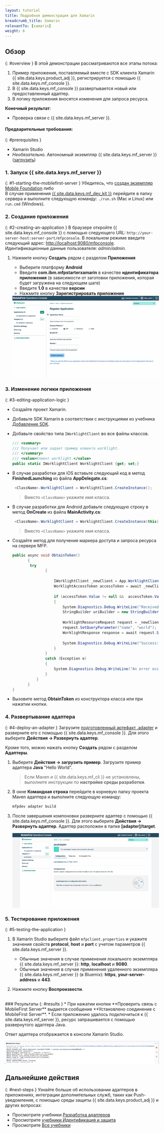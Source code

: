 ```yaml
---
layout: tutorial
title: Подробная демонстрация для Xamarin
breadcrumb_title: Xamarin
relevantTo: [xamarin]
weight: 6
---
```

<!-- NLS_CHARSET=UTF-8 -->
## Обзор
{: #overview }
В этой демонстрации рассматриваются все этапы потока:

1. Пример приложения, поставляемый вместе с SDK клиента Xamarin {{ site.data.keys.product_adj }}, регистрируется с помощью {{ site.data.keys.mf_console }}.
2. В {{ site.data.keys.mf_console }} развертывается новый или предоставленный адаптер.  
3. В логику приложения вносятся изменения для запроса ресурса.

**Конечный результат**:

* Проверка связи с {{ site.data.keys.mf_server }}.

#### Предварительные требования:
{: #prerequisites }
* Xamarin Studio
* *Необязательно*. Автономный экземпляр {{ site.data.keys.mf_server }} ([загрузить]({{site.baseurl}}/downloads))

### 1. Запуск {{ site.data.keys.mf_server }}
{: #1-starting-the-mobilefirst-server }
Убедитесь, что [создан экземпляр Mobile Foundation](../../bluemix/using-mobile-foundation) либо  
В случае применения [{{ site.data.keys.mf_dev_kit }}](../../installation-configuration/development/) перейдите в папку сервера и выполните следующую команду: `./run.sh` (Mac и Linux) или `run.cmd` (Windows).

### 2. Создание приложения
{: #2-creating-an-application }
В браузере откройте {{ site.data.keys.mf_console }} с помощью следующего URL: `http://your-server-host:server-port/mfpconsole`. В локальном режиме введите следующий адрес: [http://localhost:9080/mfpconsole](http://localhost:9080/mfpconsole). Идентификационные данные пользователя: *admin/admin*.

1. Нажмите кнопку **Создать** рядом с разделом **Приложения**
    * Выберите платформу **Android**
    * Введите **com.ibm.mfpstarterxamarin** в качестве **идентификатора приложения** (в зависимости от заготовки приложения, которая будет загружена на следующем шаге)
    * Введите **1.0** в качестве **версии**
    * Нажмите кнопку **Зарегистрировать приложение**

    <img class="gifplayer" alt="Регистрация приложения" src="register-an-application-xamarin.gif"/>

### 3. Изменение логики приложения
{: #3-editing-application-logic }
* Создайте проект Xamarin.
* Добавьте SDK Xamarin в соответствии с инструкциями из учебника [Добавление SDK](../../application-development/sdk/xamarin/).
* Добавьте свойство типа `IWorklightClient` во все файлы классов.

   ```csharp
   /// <summary>
   /// Получает или задает пример клиента worklight.
   /// </summary>
   /// <value>Клиент worklight.</value>
   public static IWorklightClient WorklightClient {get; set;}
   ```
* В случае разработки для iOS вставьте следующий код в метод **FinishedLaunching** из файла **AppDelegate.cs**:

  ```csharp
   <ClassName>.WorklightClient = WorklightClient.CreateInstance();
  ```
  >Вместо `<ClassName>` укажите имя класса.
* В случае разработки для Android добавьте следующую строку в метод **OnCreate** из файла **MainActivity.cs**:

  ```csharp
   <ClassName>.WorklightClient = WorklightClient.CreateInstance(this);
  ```
  >Вместо `<ClassName>` укажите имя класса.
* Создайте метод для получения маркера доступа и запроса ресурса на сервере MFP.

    ```csharp
    public async void ObtainToken()
           {
            try
                   {

                       IWorklightClient _newClient = App.WorklightClient;
                       WorklightAccessToken accessToken = await _newClient.AuthorizationManager.ObtainAccessToken("");

                       if (accessToken.Value != null &&  accessToken.Value != "")
                       {
                           System.Diagnostics.Debug.WriteLine("Received the following access token value: " + accessToken.Value);
                           StringBuilder uriBuilder = new StringBuilder().Append("/adapters/javaAdapter/resource/greet");

                           WorklightResourceRequest request = _newClient.ResourceRequest(new Uri(uriBuilder.ToString(), UriKind.Relative), "GET");
                           request.SetQueryParameter("name", "world");
                           WorklightResponse response = await request.Send();

                           System.Diagnostics.Debug.WriteLine("Success: " + response.ResponseText);
                       }
                   }
                   catch (Exception e)
                   {
                       System.Diagnostics.Debug.WriteLine("An error occurred: '{0}'", e);
                   }
               }
           }
    }
   ```

* Вызовите метод **ObtainToken** из конструктора класса или при нажатии кнопки.

### 4. Развертывание адаптера
{: #4-deploy-an-adapter }
Загрузите [подготовленный артефакт .adapter](../javaAdapter.adapter) и разверните его с помощью {{ site.data.keys.mf_console }}. Для этого выберите **Действия → Развернуть адаптер**.

Кроме того, можно нажать кнопку **Создать** рядом с разделом **Адаптеры**.  

1. Выберите **Действия → загрузить пример**. Загрузите пример адаптера **Java** "Hello World".

   > Если Maven и {{ site.data.keys.mf_cli }} не установлены, выполните инструкции по **настройке среды разработки**.

2. В окне **Командная строка** перейдите в корневую папку проекта Maven адаптера и выполните следующую команду:

   ```bash
   mfpdev adapter build
   ```

3. После завершения компоновки разверните адаптер с помощью {{ site.data.keys.mf_console }}. Для этого выберите **Действия → Развернуть адаптер**. Адаптер расположен в папке **[adapter]/target**.

   <img class="gifplayer" alt="Развертывание адаптера" src="create-an-adapter.png"/>
<!-- <img src="device-screen.png" alt="пример приложения" style="float:right"/>-->
### 5. Тестирование приложения
{: #5-testing-the-application }
1. В Xamarin Studio выберите файл `mfpclient.properties` и укажите значения свойств **protocol**, **host** и **port** с учетом параметров {{ site.data.keys.mf_server }}.
    * Обычные значения в случае применения локального экземпляра {{ site.data.keys.mf_server }}: **http**, **localhost** и **9080**.
    * Обычные значения в случае применения удаленного экземпляра {{ site.data.keys.mf_server }} (в Bluemix): **https**, **your-server-address** и **443**.

2. Нажмите кнопку **Воспроизвести**.

<br clear="all"/>
### Результаты
{: #results }
* При нажатии кнопки **Проверить связь с MobileFirst Server** выдается сообщение **Установлено соединение с MobileFirst Server**.
* Если приложению удалось подключиться к {{ site.data.keys.mf_server }}, ресурс запрашивается с помощью развернутого адаптера Java.

Ответ адаптера отображается в консоли Xamarin Studio.

![Изображение приложения, успешно вызвавшего ресурс из {{ site.data.keys.mf_server }}](console-output.png)

## Дальнейшие действия
{: #next-steps }
Узнайте больше об использовании адаптеров в приложениях, интеграции дополнительных служб, таких как Push-уведомления, с помощью среды защиты {{ site.data.keys.product_adj }} и других вопросах:

- Просмотрите учебники [Разработка адаптеров](../../adapters/)
- Просмотрите [учебники Идентификация и защита](../../authentication-and-security/)
- Просмотрите [Все учебники](../../all-tutorials)
